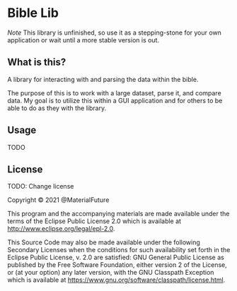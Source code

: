 # Bible Lib

_Note_ This library is unfinished, so use it as a stepping-stone for your own application or wait until a more stable version is out.

## What is this?

A library for interacting with and parsing the data within the bible.

The purpose of this is to work with a large dataset, parse it, and compare data. My goal is to utilize this within a GUI application and for others to be able to do as they with the library.

## Usage
TODO

## License
TODO: Change license

Copyright © 2021 @MaterialFuture

This program and the accompanying materials are made available under the
terms of the Eclipse Public License 2.0 which is available at
http://www.eclipse.org/legal/epl-2.0.

This Source Code may also be made available under the following Secondary
Licenses when the conditions for such availability set forth in the Eclipse
Public License, v. 2.0 are satisfied: GNU General Public License as published by
the Free Software Foundation, either version 2 of the License, or (at your
option) any later version, with the GNU Classpath Exception which is available
at https://www.gnu.org/software/classpath/license.html.
